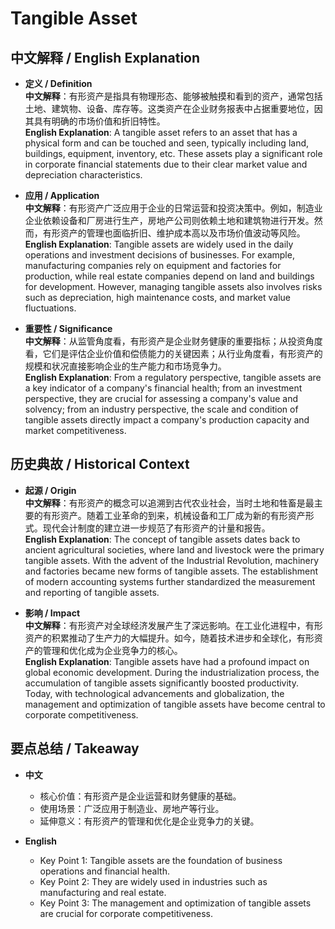# Tangible Asset

## 中文解释 / English Explanation

* **定义 / Definition**  
  **中文解释**：有形资产是指具有物理形态、能够被触摸和看到的资产，通常包括土地、建筑物、设备、库存等。这类资产在企业财务报表中占据重要地位，因其具有明确的市场价值和折旧特性。  
  **English Explanation**: A tangible asset refers to an asset that has a physical form and can be touched and seen, typically including land, buildings, equipment, inventory, etc. These assets play a significant role in corporate financial statements due to their clear market value and depreciation characteristics.

* **应用 / Application**  
  **中文解释**：有形资产广泛应用于企业的日常运营和投资决策中。例如，制造业企业依赖设备和厂房进行生产，房地产公司则依赖土地和建筑物进行开发。然而，有形资产的管理也面临折旧、维护成本高以及市场价值波动等风险。  
  **English Explanation**: Tangible assets are widely used in the daily operations and investment decisions of businesses. For example, manufacturing companies rely on equipment and factories for production, while real estate companies depend on land and buildings for development. However, managing tangible assets also involves risks such as depreciation, high maintenance costs, and market value fluctuations.

* **重要性 / Significance**  
  **中文解释**：从监管角度看，有形资产是企业财务健康的重要指标；从投资角度看，它们是评估企业价值和偿债能力的关键因素；从行业角度看，有形资产的规模和状况直接影响企业的生产能力和市场竞争力。  
  **English Explanation**: From a regulatory perspective, tangible assets are a key indicator of a company's financial health; from an investment perspective, they are crucial for assessing a company's value and solvency; from an industry perspective, the scale and condition of tangible assets directly impact a company's production capacity and market competitiveness.

## 历史典故 / Historical Context

* **起源 / Origin**  
  **中文解释**：有形资产的概念可以追溯到古代农业社会，当时土地和牲畜是最主要的有形资产。随着工业革命的到来，机械设备和工厂成为新的有形资产形式。现代会计制度的建立进一步规范了有形资产的计量和报告。  
  **English Explanation**: The concept of tangible assets dates back to ancient agricultural societies, where land and livestock were the primary tangible assets. With the advent of the Industrial Revolution, machinery and factories became new forms of tangible assets. The establishment of modern accounting systems further standardized the measurement and reporting of tangible assets.

* **影响 / Impact**  
  **中文解释**：有形资产对全球经济发展产生了深远影响。在工业化进程中，有形资产的积累推动了生产力的大幅提升。如今，随着技术进步和全球化，有形资产的管理和优化成为企业竞争力的核心。  
  **English Explanation**: Tangible assets have had a profound impact on global economic development. During the industrialization process, the accumulation of tangible assets significantly boosted productivity. Today, with technological advancements and globalization, the management and optimization of tangible assets have become central to corporate competitiveness.

## 要点总结 / Takeaway

* **中文**  
  - 核心价值：有形资产是企业运营和财务健康的基础。  
  - 使用场景：广泛应用于制造业、房地产等行业。  
  - 延伸意义：有形资产的管理和优化是企业竞争力的关键。  

* **English**  
  - Key Point 1: Tangible assets are the foundation of business operations and financial health.  
  - Key Point 2: They are widely used in industries such as manufacturing and real estate.  
  - Key Point 3: The management and optimization of tangible assets are crucial for corporate competitiveness.